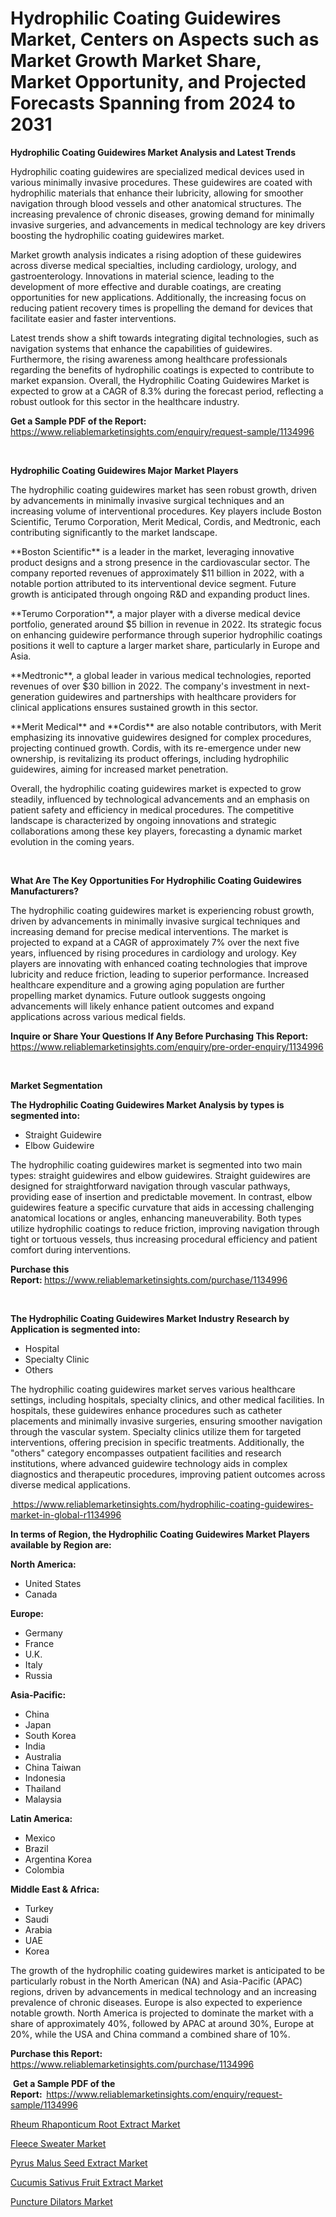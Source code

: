 <p><h1>Hydrophilic Coating Guidewires Market, Centers on Aspects such as Market Growth Market Share, Market Opportunity, and Projected Forecasts Spanning from 2024 to 2031</h1></p><p><strong>Hydrophilic Coating Guidewires Market Analysis and Latest Trends</strong></p>
<p><p>Hydrophilic coating guidewires are specialized medical devices used in various minimally invasive procedures. These guidewires are coated with hydrophilic materials that enhance their lubricity, allowing for smoother navigation through blood vessels and other anatomical structures. The increasing prevalence of chronic diseases, growing demand for minimally invasive surgeries, and advancements in medical technology are key drivers boosting the hydrophilic coating guidewires market.</p><p>Market growth analysis indicates a rising adoption of these guidewires across diverse medical specialties, including cardiology, urology, and gastroenterology. Innovations in material science, leading to the development of more effective and durable coatings, are creating opportunities for new applications. Additionally, the increasing focus on reducing patient recovery times is propelling the demand for devices that facilitate easier and faster interventions.</p><p>Latest trends show a shift towards integrating digital technologies, such as navigation systems that enhance the capabilities of guidewires. Furthermore, the rising awareness among healthcare professionals regarding the benefits of hydrophilic coatings is expected to contribute to market expansion. Overall, the Hydrophilic Coating Guidewires Market is expected to grow at a CAGR of 8.3% during the forecast period, reflecting a robust outlook for this sector in the healthcare industry.</p></p>
<p><strong>Get a Sample PDF of the Report:&nbsp;</strong> <a href="https://www.reliablemarketinsights.com/enquiry/request-sample/1134996?utm_campaign=1347&utm_medium=2&utm_source=Github&utm_content=ia&utm_term=09102024&utm_id=hydrophilic-coating-guidewires">https://www.reliablemarketinsights.com/enquiry/request-sample/1134996</a></p>
<p>&nbsp;</p>
<p><strong>Hydrophilic Coating Guidewires Major Market Players</strong></p>
<p><p>The hydrophilic coating guidewires market has seen robust growth, driven by advancements in minimally invasive surgical techniques and an increasing volume of interventional procedures. Key players include Boston Scientific, Terumo Corporation, Merit Medical, Cordis, and Medtronic, each contributing significantly to the market landscape.</p><p>**Boston Scientific** is a leader in the market, leveraging innovative product designs and a strong presence in the cardiovascular sector. The company reported revenues of approximately $11 billion in 2022, with a notable portion attributed to its interventional device segment. Future growth is anticipated through ongoing R&D and expanding product lines.</p><p>**Terumo Corporation**, a major player with a diverse medical device portfolio, generated around $5 billion in revenue in 2022. Its strategic focus on enhancing guidewire performance through superior hydrophilic coatings positions it well to capture a larger market share, particularly in Europe and Asia.</p><p>**Medtronic**, a global leader in various medical technologies, reported revenues of over $30 billion in 2022. The company's investment in next-generation guidewires and partnerships with healthcare providers for clinical applications ensures sustained growth in this sector.</p><p>**Merit Medical** and **Cordis** are also notable contributors, with Merit emphasizing its innovative guidewires designed for complex procedures, projecting continued growth. Cordis, with its re-emergence under new ownership, is revitalizing its product offerings, including hydrophilic guidewires, aiming for increased market penetration.</p><p>Overall, the hydrophilic coating guidewires market is expected to grow steadily, influenced by technological advancements and an emphasis on patient safety and efficiency in medical procedures. The competitive landscape is characterized by ongoing innovations and strategic collaborations among these key players, forecasting a dynamic market evolution in the coming years.</p></p>
<p>&nbsp;</p>
<p><strong>What Are The Key Opportunities For Hydrophilic Coating Guidewires Manufacturers?</strong></p>
<p><p>The hydrophilic coating guidewires market is experiencing robust growth, driven by advancements in minimally invasive surgical techniques and increasing demand for precise medical interventions. The market is projected to expand at a CAGR of approximately 7% over the next five years, influenced by rising procedures in cardiology and urology. Key players are innovating with enhanced coating technologies that improve lubricity and reduce friction, leading to superior performance. Increased healthcare expenditure and a growing aging population are further propelling market dynamics. Future outlook suggests ongoing advancements will likely enhance patient outcomes and expand applications across various medical fields.</p></p>
<p><strong>Inquire or Share Your Questions If Any Before Purchasing This Report:</strong> <a href="https://www.reliablemarketinsights.com/enquiry/pre-order-enquiry/1134996?utm_campaign=1347&utm_medium=2&utm_source=Github&utm_content=ia&utm_term=09102024&utm_id=hydrophilic-coating-guidewires">https://www.reliablemarketinsights.com/enquiry/pre-order-enquiry/1134996</a></p>
<p>&nbsp;</p>
<p><strong>Market Segmentation</strong></p>
<p><strong>The Hydrophilic Coating Guidewires Market Analysis by types is segmented into:</strong></p>
<p><ul><li>Straight Guidewire</li><li>Elbow Guidewire</li></ul></p>
<p><p>The hydrophilic coating guidewires market is segmented into two main types: straight guidewires and elbow guidewires. Straight guidewires are designed for straightforward navigation through vascular pathways, providing ease of insertion and predictable movement. In contrast, elbow guidewires feature a specific curvature that aids in accessing challenging anatomical locations or angles, enhancing maneuverability. Both types utilize hydrophilic coatings to reduce friction, improving navigation through tight or tortuous vessels, thus increasing procedural efficiency and patient comfort during interventions.</p></p>
<p><strong>Purchase this Report:&nbsp;</strong><a href="https://www.reliablemarketinsights.com/purchase/1134996?utm_campaign=1347&utm_medium=2&utm_source=Github&utm_content=ia&utm_term=09102024&utm_id=hydrophilic-coating-guidewires">https://www.reliablemarketinsights.com/purchase/1134996</a></p>
<p>&nbsp;</p>
<p><strong>The Hydrophilic Coating Guidewires Market Industry Research by Application is segmented into:</strong></p>
<p><ul><li>Hospital</li><li>Specialty Clinic</li><li>Others</li></ul></p>
<p><p>The hydrophilic coating guidewires market serves various healthcare settings, including hospitals, specialty clinics, and other medical facilities. In hospitals, these guidewires enhance procedures such as catheter placements and minimally invasive surgeries, ensuring smoother navigation through the vascular system. Specialty clinics utilize them for targeted interventions, offering precision in specific treatments. Additionally, the "others" category encompasses outpatient facilities and research institutions, where advanced guidewire technology aids in complex diagnostics and therapeutic procedures, improving patient outcomes across diverse medical applications.</p></p>
<p><a href="https://www.reliablemarketinsights.com/hydrophilic-coating-guidewires-market-in-global-r1134996?utm_campaign=1347&utm_medium=2&utm_source=Github&utm_content=ia&utm_term=09102024&utm_id=hydrophilic-coating-guidewires">&nbsp;https://www.reliablemarketinsights.com/hydrophilic-coating-guidewires-market-in-global-r1134996</a></p>
<p><strong>In terms of Region, the Hydrophilic Coating Guidewires Market Players available by Region are:</strong></p>
<p>
    <p> <strong> North America: </strong>
        <ul>
            <li>United States</li>
            <li>Canada</li>
        </ul>
        </p> 
    <p> <strong> Europe: </strong>
        <ul>
            <li>Germany</li>
            <li>France</li>
            <li>U.K.</li>
            <li>Italy</li>
            <li>Russia</li>
        </ul>
        </p> 
    <p> <strong> Asia-Pacific: </strong>
        <ul>
            <li>China</li>
            <li>Japan</li>
            <li>South Korea</li>
            <li>India</li>
            <li>Australia</li>
            <li>China Taiwan</li>
            <li>Indonesia</li>
            <li>Thailand</li>
            <li>Malaysia</li>
        </ul>
        </p> 
    <p> <strong> Latin America: </strong>
        <ul>
            <li>Mexico</li>
            <li>Brazil</li>
            <li>Argentina Korea</li>
            <li>Colombia</li>
        </ul>
        </p> 
    <p> <strong> Middle East & Africa: </strong>
        <ul>
            <li>Turkey</li>
            <li>Saudi</li>
            <li>Arabia</li>
            <li>UAE</li>
            <li>Korea</li>
        </ul>
    </p>
    </p>
<p><p>The growth of the hydrophilic coating guidewires market is anticipated to be particularly robust in the North American (NA) and Asia-Pacific (APAC) regions, driven by advancements in medical technology and an increasing prevalence of chronic diseases. Europe is also expected to experience notable growth. North America is projected to dominate the market with a share of approximately 40%, followed by APAC at around 30%, Europe at 20%, while the USA and China command a combined share of 10%.</p></p>
<p><strong>Purchase this Report: </strong><a href="https://www.reliablemarketinsights.com/purchase/1134996?utm_campaign=1347&utm_medium=2&utm_source=Github&utm_content=ia&utm_term=09102024&utm_id=hydrophilic-coating-guidewires">https://www.reliablemarketinsights.com/purchase/1134996</a></p>
<p>&nbsp;<strong>Get a Sample PDF of the Report:&nbsp;&nbsp;</strong><a href="https://www.reliablemarketinsights.com/enquiry/request-sample/1134996?utm_campaign=1347&utm_medium=2&utm_source=Github&utm_content=ia&utm_term=09102024&utm_id=hydrophilic-coating-guidewires">https://www.reliablemarketinsights.com/enquiry/request-sample/1134996</a></p>
<p><strong></strong></p>
<p><p><a href="https://www.linkedin.com/pulse/in-depth-analysis-global-rheum-rhaponticum-root-extract-cxcif?utm_campaign=1347&utm_medium=2&utm_source=Github&utm_content=ia&utm_term=09102024&utm_id=hydrophilic-coating-guidewires">Rheum Rhaponticum Root Extract Market</a></p><p><a href="https://www.linkedin.com/pulse/market-forecasting-change-global-fleece-sweater-dynamics-future-exyic?utm_campaign=1347&utm_medium=2&utm_source=Github&utm_content=ia&utm_term=09102024&utm_id=hydrophilic-coating-guidewires">Fleece Sweater Market</a></p><p><a href="https://www.linkedin.com/pulse/pyrus-malus-seed-extract-market-refracting-trends-consumer-behaviors-lftrc?utm_campaign=1347&utm_medium=2&utm_source=Github&utm_content=ia&utm_term=09102024&utm_id=hydrophilic-coating-guidewires">Pyrus Malus Seed Extract Market</a></p><p><a href="https://www.linkedin.com/pulse/cucumis-sativus-fruit-extract-market-strategic-insights-product-broyf?utm_campaign=1347&utm_medium=2&utm_source=Github&utm_content=ia&utm_term=09102024&utm_id=hydrophilic-coating-guidewires">Cucumis Sativus Fruit Extract Market</a></p><p><a href="https://github.com/BellAuer/Market-Research-Report-List-1/blob/main/puncture-dilators-market.md?utm_campaign=1347&utm_medium=2&utm_source=Github&utm_content=ia&utm_term=09102024&utm_id=hydrophilic-coating-guidewires">Puncture Dilators Market</a></p></p>